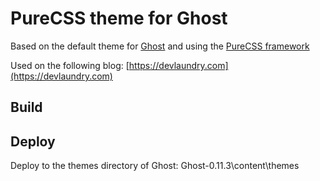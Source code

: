# PureCSS theme for Ghost 

Based on the default theme for [Ghost](http://github.com/tryghost/ghost/)
and using the [PureCSS framework](http://purecss.io/)

Used on the following blog: [https://devlaundry.com](https://devlaundry.com)

## Build


## Deploy

Deploy to the themes directory of Ghost: Ghost-0.11.3\content\themes
